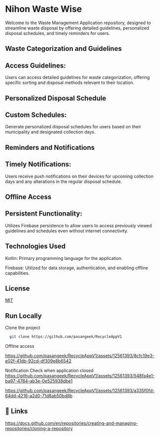 
# Nihon Waste Wise


Welcome to the Waste Management Application repository, designed to streamline waste disposal by offering detailed guidelines, personalized disposal schedules, and timely reminders for users. 

 

 




  

## Waste Categorization and Guidelines
## Access Guidelines:
 Users can access detailed guidelines for waste categorization, offering specific sorting and disposal methods relevant to their location.
## Personalized Disposal Schedule
##  Custom Schedules: 
Generate personalized disposal schedules for users based on their municipality and designated collection days.
## Reminders and Notifications
## Timely Notifications: 
Users receive push notifications on their devices for upcoming collection days and any alterations in the regular disposal schedule.
## Offline Access
## Persistent Functionality: 
Utilizes Firebase persistence to allow users to access previously viewed guidelines and schedules even without internet connectivity.

## Technologies Used

Kotlin: Primary programming language for the application.

Firebase: Utilized for data storage, authentication, and enabling offline capabilities.











## License

[MIT](https://choosealicense.com/licenses/mit/)

















## Run Locally

Clone the project

```bash
  git clone https://github.com/pasangeek/RecycleAppV1
```

Offline access



https://github.com/pasangeek/RecycleAppV1/assets/12561393/8cfc19e3-e02f-41db-92cd-df309e8b6542






Notification Check when application closed
https://github.com/pasangeek/RecycleAppV1/assets/12561393/548fa4e1-ba97-4784-ab3e-0e525938dbe1


    

https://github.com/pasangeek/RecycleAppV1/assets/12561393/a335f0fd-64dd-4216-a2d0-71d8ab50bd8b


## 🔗 Links
https://docs.github.com/en/repositories/creating-and-managing-repositories/cloning-a-repository



